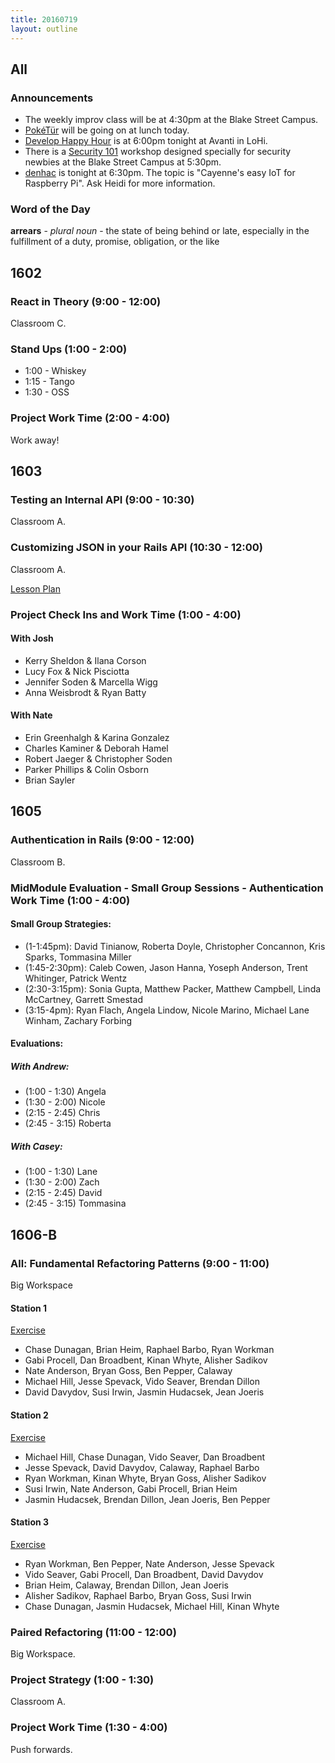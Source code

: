 ```yaml
---
title: 20160719
layout: outline
---
```


## All

### Announcements

- The weekly improv class will be at 4:30pm at the Blake Street Campus.
- [PokéTür][pk] will be going on at lunch today.
- [Develop Happy Hour][dhh] is at 6:00pm tonight at Avanti in LoHi.
- There is a [Security 101][s101] workshop designed specially for security newbies at the Blake Street Campus at 5:30pm.
- [denhac][] is tonight at 6:30pm. The topic is "Cayenne's easy IoT for Raspberry Pi". Ask Heidi for more information.

[pk]: http://www.meetup.com
[dhh]: http://www.meetup.com/Develop-Happy-Hour/events/227014464/
[denhac]: http://www.meetup.com/denhac-hackerspace/events/232085992/
[s101]: http://go.secureset.com/security-workshops

### Word of the Day

**arrears** - _plural noun_ - the state of being behind or late, especially in the fulfillment of a duty, promise, obligation, or the like


## 1602

### React in Theory (9:00 - 12:00)

Classroom C.

### Stand Ups (1:00 - 2:00)

* 1:00 - Whiskey
* 1:15 - Tango
* 1:30 - OSS

### Project Work Time (2:00 - 4:00)

Work away!


## 1603

### Testing an Internal API (9:00 - 10:30)

Classroom A.

### Customizing JSON in your Rails API (10:30 - 12:00)

Classroom A.

[Lesson Plan](https://github.com/turingschool/lesson_plans/blob/master/ruby_03-professional_rails_applications/customizing_json_in_your_api.md)

### Project Check Ins and Work Time (1:00 - 4:00)

#### With Josh

* Kerry Sheldon & Ilana Corson
* Lucy Fox & Nick Pisciotta
* Jennifer Soden & Marcella Wigg
* Anna Weisbrodt & Ryan Batty

#### With Nate

* Erin Greenhalgh & Karina Gonzalez
* Charles Kaminer & Deborah Hamel
* Robert Jaeger & Christopher Soden
* Parker Phillips & Colin Osborn
* Brian Sayler


## 1605

### Authentication in Rails (9:00 - 12:00)

Classroom B.

### MidModule Evaluation - Small Group Sessions - Authentication Work Time (1:00 - 4:00)

#### Small Group Strategies:

* (1-1:45pm): David Tinianow, Roberta Doyle, Christopher Concannon, Kris Sparks, Tommasina Miller
* (1:45-2:30pm): Caleb Cowen, Jason Hanna, Yoseph Anderson, Trent Whitinger, Patrick Wentz
* (2:30-3:15pm): Sonia Gupta, Matthew Packer, Matthew Campbell, Linda McCartney, Garrett Smestad
* (3:15-4pm): Ryan Flach, Angela Lindow, Nicole Marino, Michael Lane Winham, Zachary Forbing

#### Evaluations:

##### With Andrew:

* (1:00 - 1:30) Angela
* (1:30 - 2:00) Nicole
* (2:15 - 2:45) Chris
* (2:45 - 3:15) Roberta

##### With Casey:

* (1:00 - 1:30) Lane
* (1:30 - 2:00) Zach
* (2:15 - 2:45) David
* (2:45 - 3:15) Tommasina


## 1606-B

### All: Fundamental Refactoring Patterns (9:00 - 11:00)

Big Workspace

#### Station 1

[Exercise](https://github.com/turingschool/lesson_plans/blob/master/ruby_01-object_oriented_programming_with_ruby/refactoring_patterns_station_1.markdown)

* Chase Dunagan, Brian Heim, Raphael Barbo, Ryan Workman
* Gabi Procell, Dan Broadbent, Kinan Whyte, Alisher Sadikov
* Nate Anderson, Bryan Goss, Ben Pepper, Calaway
* Michael Hill, Jesse Spevack, Vido Seaver, Brendan Dillon
* David Davydov, Susi Irwin, Jasmin Hudacsek, Jean Joeris

#### Station 2

[Exercise](https://github.com/turingschool/lesson_plans/blob/master/ruby_01-object_oriented_programming_with_ruby/refactoring_patterns_station_2.markdown)

* Michael Hill, Chase Dunagan, Vido Seaver, Dan Broadbent
* Jesse Spevack, David Davydov, Calaway, Raphael Barbo
* Ryan Workman, Kinan Whyte, Bryan Goss, Alisher Sadikov
* Susi Irwin, Nate Anderson, Gabi Procell, Brian Heim
* Jasmin Hudacsek, Brendan Dillon, Jean Joeris, Ben Pepper

#### Station 3

[Exercise](https://github.com/turingschool/lesson_plans/blob/master/ruby_01-object_oriented_programming_with_ruby/refactoring_patterns_station_3.markdown)

* Ryan Workman, Ben Pepper, Nate Anderson, Jesse Spevack
* Vido Seaver, Gabi Procell, Dan Broadbent, David Davydov
* Brian Heim, Calaway, Brendan Dillon, Jean Joeris
* Alisher Sadikov, Raphael Barbo, Bryan Goss, Susi Irwin
* Chase Dunagan, Jasmin Hudacsek, Michael Hill, Kinan Whyte

### Paired Refactoring (11:00 - 12:00)

Big Workspace.

### Project Strategy (1:00 - 1:30)

Classroom A.

### Project Work Time (1:30 - 4:00)

Push forwards.

